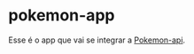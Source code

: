 # pokemon-app

Esse é o app que vai se integrar a [Pokemon-api](https://github.com/fredsonrodrigues/pokemon_api_symfony).
